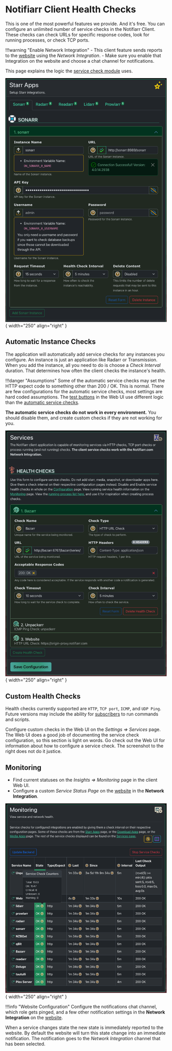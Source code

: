 # Notifiarr Client Health Checks

This is one of the most powerful features we provide. And it's free.
You can configure an unlimited number of service checks in the Notifiarr
Client. These checks can check URLs for specific response codes, look for
running processes, or check TCP ports.

!!!warning "Enable Network Integration"
    - This client feature sends reports to the [website] using the *Network Integration*.
    - Make sure you enable that Integration on the website and choose a chat channel for notifications.

This page explains the logic the [service check module] uses.

![Starr Page](./images/starr.png){ width="250" align="right" }

## Automatic Instance Checks

The application will automatically add service checks for any instances you configure.
An instance is just an application like Radarr or Transmission. When you add the instance,
all you need to do is choose a *Check Interval* duration. That determines how often the
client checks the instance's health.

!!!danger "Assumptions"
    Some of the automatic service checks may set the HTTP expect code to something other
    than 200 / OK. This is normal. There are few configurations for the automatic service
    checks, most settings are hard coded assumptions. The [test buttons] in the Web UI
    use different logic than the [automatic service checks].

**The automatic service checks do not work in every environment.**
You should disable them, and create custom checks if they are not working for you.

![Services Page](./images/services.png){ width="250" align="right" }

## Custom Health Checks

Health checks currently supported are `HTTP`, `TCP port`, `ICMP`, and `UDP Ping`.
Future versions may include the ability for [subscribers] to run commands and scripts.

Configure custom checks in the Web UI on the *Settings => Services* page.
The Web UI does a good job of documenting the service check configuration, so
this section is light on words. Go check out the Web UI for information about
how to configure a service check. The screenshot to the right does not do it justice.

## Monitoring

- Find current statuses on the *Insights => Monitoring* page in the client Web UI.
- Configure a custom *Service Status Page* on the [website] in the **Network Integration**.

![Monitoring Page](./images/monitoring.png){ width="250" align="right" }

!!!info "Website Configuration"
    Configure the notifications chat channel, which role gets pinged, and a few
    other notification settings in the **Network Integration** on the [website].

When a service changes state the new state is immediately reported to the website.
By default the website will turn this state change into an immediate notification.
The notification goes to the *Network Integration* channel that has been selected.

[website]: https://nightly.notifiarr.app/user.php?page=integrations#
[automatic service checks]: https://github.com/Notifiarr/notifiarr/blob/04ae29c5d0e7c01bd0dd9cfa53302ca7bf4f8d5b/pkg/services/apps.go
[test buttons]: https://github.com/Notifiarr/notifiarr/blob/04ae29c5d0e7c01bd0dd9cfa53302ca7bf4f8d5b/pkg/checkapp/downloaders.go
[service check module]: https://github.com/Notifiarr/notifiarr/tree/main/pkg/services
[subscribers]: ../faq/faq.md#q-what-are-the-user-level-differences
